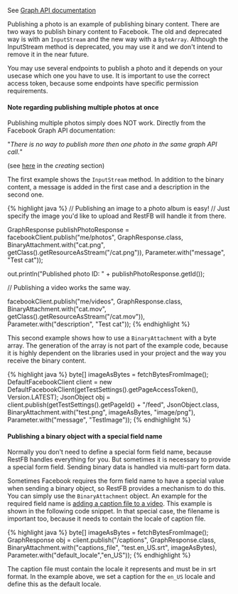 See <a target="_blank" href="http://developers.facebook.com/docs/reference/api/photo/" class="badge badge-primary">Graph API documentation</a>

Publishing a photo is an example of publishing binary content. There are two ways to publish binary content to Facebook. The old and deprecated way is with an `InputStream` and the new way with a `ByteArray`. Although the InputStream method is deprecated, you may use it and we don't intend to remove it in the near future.

You may use several endpoints to publish a photo and it depends on your usecase which one you have to use. It is important to use the correct access token, because some endpoints have specific permission requirements.


<div class="rfb-callout warning">
	<h4>Note regarding publishing multiple photos at once</h4>
	<div>Publishing multiple photos simply does NOT work. Directly from the Facebook Graph
		API documentation:
		<p>&quot;<em>There is no way to publish more then one photo in the same graph API call.</em>&quot;</p>
						(see <a href="https://developers.facebook.com/docs/graph-api/reference/user/photos/" target="_blank">here</a> in the <em>creating</em> section)
	</div>
</div>

The first example shows the `InputStream` method. In addition to the binary content, a message is added in the first case and a description in the second one.

{% highlight java %}
// Publishing an image to a photo album is easy!
// Just specify the image you'd like to upload and RestFB will handle it from there.

GraphResponse publishPhotoResponse = facebookClient.publish("me/photos", GraphResponse.class,
  BinaryAttachment.with("cat.png", getClass().getResourceAsStream("/cat.png")),
  Parameter.with("message", "Test cat"));

out.println("Published photo ID: " + publishPhotoResponse.getId());

// Publishing a video works the same way.

facebookClient.publish("me/videos", GraphResponse.class,
  BinaryAttachment.with("cat.mov", getClass().getResourceAsStream("/cat.mov")),
  Parameter.with("description", "Test cat"));
{% endhighlight %}  

This second example shows how to use a `BinaryAttachment` with a byte array. The generation of the array is not part of the example code, because it is highly dependent on the libraries used in your project and the way you receive the binary content.

{% highlight java %}
byte[] imageAsBytes = fetchBytesFromImage();
DefaultFacebookClient client =
	new DefaultFacebookClient(getTestSettings().getPageAccessToken(), Version.LATEST);
JsonObject obj = client.publish(getTestSettings().getPageId() + "/feed", JsonObject.class,
	BinaryAttachment.with("test.png", imageAsBytes, "image/png"), Parameter.with("message", "TestImage"));
{% endhighlight %}

<div class="rfb-callout info">
	<h4>Publishing a binary object with a special field name</h4>
	<div>Normally you don't need to define a special form field name, because RestFB handles everything for you. But sometimes it is necessary to provide a special form field. Sending binary data is handled via multi-part form data. 
	</div>
</div>

Sometimes Facebook requires the form field name to have a special value when sending a binary object, so RestFB provides a mechanism to do this. You can simply use the `BinaryAttachment` object. An example for the required field name is [adding a caption file to a video](https://developers.facebook.com/docs/graph-api/reference/video/captions/). This example is shown in the following code snippet. In that special case, the filename is important too, because it needs to contain the locale of caption file. 

{% highlight java %}
byte[] imageAsBytes = fetchBytesFromImage();
GraphResponse obj = client.publish("<video-id>/captions", GraphResponse.class,
BinaryAttachment.with("captions_file", "test.en_US.srt", imageAsBytes), 
     Parameter.with("default_locale","en_US"));
{% endhighlight %}

The caption file must contain the locale it represents and must be in srt format. In the example above, we set a caption for the `en_US` locale and define this as the default locale.
